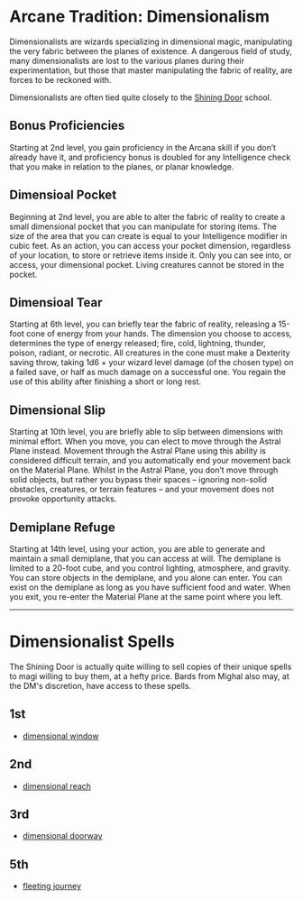 # Arcane Tradition: Dimensionalism
Dimensionalists are wizards specializing in dimensional magic, manipulating the very fabric between the planes of existence. A dangerous field of study, many dimensionalists are lost to the various planes during their experimentation, but those that master manipulating the fabric of reality, are forces to be reckoned with.

Dimensionalists are often tied quite closely to the [Shining Door](../../Organizations/MageSchools/ShiningDoor.md) school.

## Bonus Proficiencies
Starting at 2nd level, you gain proficiency in the Arcana skill if you don’t already have it, and proficiency bonus is doubled for any Intelligence check that you make in relation to the planes, or planar knowledge.

## Dimensioal Pocket
Beginning at 2nd level, you are able to alter the fabric of reality to create a small dimensional pocket that you can manipulate for storing items. The size of the area that you can create is equal to your Intelligence modifier in cubic feet. As an action, you can access your pocket dimension, regardless of your location, to store or retrieve items inside it. Only you can see into, or access, your dimensional pocket. Living creatures cannot be stored in the pocket.

## Dimensioal Tear
Starting at 6th level, you can briefly tear the fabric of reality, releasing a 15-foot cone of energy from your hands. The dimension you choose to access, determines the type of energy released; fire, cold, lightning, thunder, poison, radiant, or necrotic. All creatures in the cone must make a Dexterity saving throw, taking 1d6 + your wizard level damage (of the chosen type) on a failed save, or half as much damage on a successful one. You regain the use of this ability after finishing a short or long rest.

## Dimensional Slip
Starting at 10th level, you are briefly able to slip between dimensions with minimal effort. When you move, you can elect to move through the Astral Plane instead. Movement through the Astral Plane using this ability is considered difficult terrain, and you automatically end your movement back on the Material Plane. Whilst in the Astral Plane, you don’t move through solid objects, but rather you bypass their spaces – ignoring non-solid obstacles, creatures, or terrain features – and your movement does not provoke opportunity attacks.

## Demiplane Refuge
Starting at 14th level, using your action, you are able to generate and maintain a small demiplane, that you can access at will. The demiplane is limited to a 20-foot cube, and you control lighting, atmosphere, and gravity. You can store objects in the demiplane, and you alone can enter. You can exist on the demiplane as long as you have sufficient food and water. When you exit, you re-enter the Material Plane at the same point where you left.

---

# Dimensionalist Spells
The Shining Door is actually quite willing to sell copies of their unique spells to magi willing to buy them, at a hefty price. Bards from Mighal also may, at the DM's discretion, have access to these spells.

## 1st
* [dimensional window](../../Magic/Spells/dimensional-window.md)

## 2nd
* [dimensional reach](../../Magic/Spells/dimensional-reach.md)

## 3rd
* [dimensional doorway](../../Magic/Spells/dimensional-doorway.md)

## 5th
* [fleeting journey](../../Magic/Spells/fleeting-journey.md)

